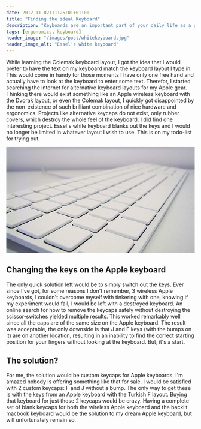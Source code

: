 ```yaml
---
date: 2012-11-02T11:25:01+01:00
title: "Finding the ideal Keyboard"
description: "Keyboards are an important part of your daily life as a professional developer. Get the best one you can get that fits your needs!"
tags: [ergonomics, keyboard]
header_image: "/images/post/whitekeyboard.jpg"
header_image_alt: "Essel's white keyboard"
---
```


While learning the Colemak keyboard layout, I got the idea that I would prefer to have the text on my keyboard match the keyboard layout I type in. This would come in handy for those moments I have only one free hand and actually have to look at the keyboard to enter some text. Therefor, I started searching the internet for alternative keyboard layouts for my Apple gear. Thinking there would exist something like an Apple wireless keyboard with the Dvorak layout, or even the Colemak layout, I quickly got disappointed by the non-existence of such brilliant combination of nice hardware and ergonomics. Projects like alternative keycaps do not exist, only rubber covers, which destroy the whole feel of the keyboard. I did find one interesting project. Essel's white keyboard blanks out the keys and I would no longer be limited in whatever layout I wish to use. This is on my todo-list for trying out.

![Essel's white keyboard](/images/post/whitekeyboard.jpg)

## Changing the keys on the Apple keyboard

The only quick solution left would be to simply switch out the keys. Ever since I've got, for some reasons I don't remember, 3 wireless Apple keyboards, I couldn't overcome myself with tinkering with one, knowing if my experiment would fail, I would be left with a destroyed keyboard. An online search for how to remove the keycaps safely without destroying the scissor-switches yielded multiple results. This worked remarkably well since all the caps are of the same size on the Apple keyboard. The result was acceptable, the only downside is that J and F keys (with the bumps on it) are on another location, resulting in an inability to find the correct starting position for your fingers without looking at the keyboard. But, it's a start.

## The solution?

For me, the solution would be custom keycaps for Apple keyboards. I'm amazed nobody is offering something like that for sale. I would be satisfied with 2 custom keycaps: F and J without a bump. The only way to get these is with the keys from an Apple keyboard with the Turkish F layout. Buying that keyboard for just those 2 keycaps would be crazy. Having a complete set of blank keycaps for both the wireless Apple keyboard and the backlit macbook keyboard would be the solution to my dream Apple keyboard, but will unfortunately remain so.
